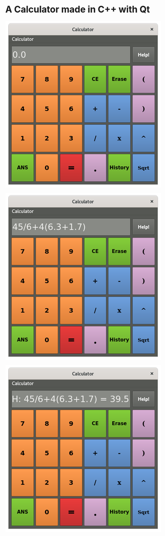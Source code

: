 # A Calculator made in C++ with Qt

![](img/Start.png)

![](img/ExpressionTyped.png)

![](img/LastExpressionAndResult.png)

